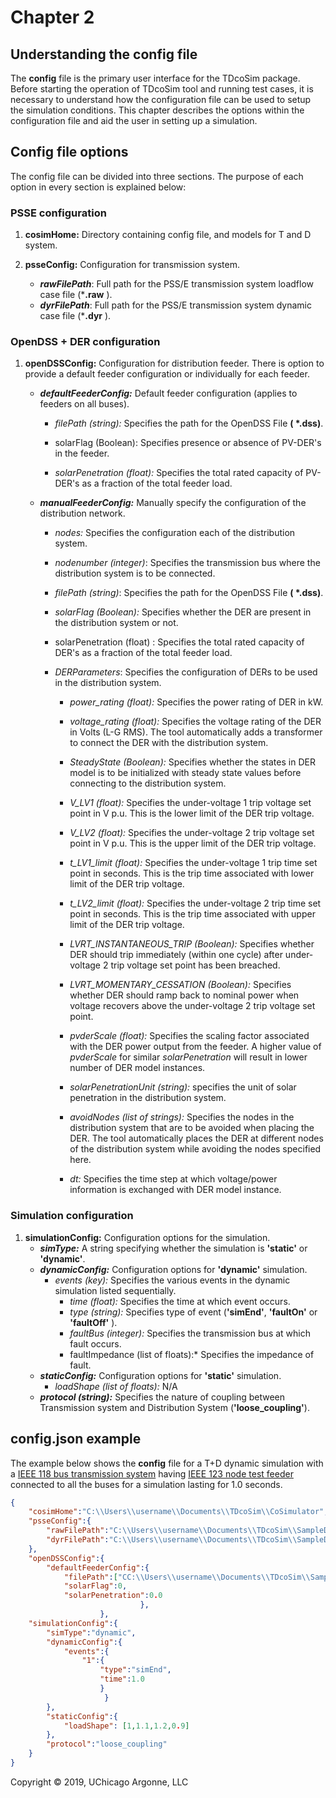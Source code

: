 # Chapter 2
## Understanding the config file

The **config** file is the primary user interface for the TDcoSim package. Before starting the operation of TDcoSim tool and running test cases, it is necessary to understand how the configuration file can be used to setup the simulation conditions. This chapter describes the options within the configuration file and aid the user in setting up a simulation. 
## Config file options

The config file can be divided into three sections. The purpose of each option in every section is explained below:

### PSSE configuration

1. **cosimHome:** Directory containing config file, and models for T and D system.

2. **psseConfig:** Configuration for  transmission system.

   * ***rawFilePath***: Full path for the PSS/E transmission system loadflow case file (***.raw** ).
   * ***dyrFilePath***: Full path for the PSS/E transmission system dynamic case file (***.dyr** ).

### OpenDSS + DER configuration

1. **openDSSConfig:** Configuration for distribution feeder. There is option to provide a default feeder configuration or individually for each feeder.
   * ***defaultFeederConfig:*** Default feeder configuration (applies to feeders on all buses).
     * *filePath (string):* Specifies the path for the OpenDSS File **( *.dss)**.
   
     * solarFlag (Boolean): Specifies presence or absence of PV-DER's in the feeder.
   
     * *solarPenetration (float):* Specifies the total rated capacity of PV-DER's as a fraction of the total feeder load.
   
   * ***manualFeederConfig:*** Manually specify the configuration of the distribution network.
     * *nodes:* Specifies the configuration each of the distribution system.
     * *nodenumber (integer)*: Specifies the transmission bus where the distribution system is to be connected.
   
     * *filePath (string)*: Specifies the path for the OpenDSS File **( *.dss)**.
       
     * *solarFlag (Boolean):* Specifies whether the DER are present in the distribution system or not.
     
     * solarPenetration (float) : Specifies the total rated capacity of DER's as a fraction of the total feeder load.
     
     * *DERParameters*: Specifies the configuration of DERs to be used in the distribution system.
       * *power_rating (float):* Specifies the power rating of DER in kW.
       
       * *voltage_rating (float):* Specifies the voltage rating of the DER in Volts (L-G RMS). The tool automatically adds a transformer to connect the DER with the distribution system.
       
       * *SteadyState (Boolean):* Specifies whether the states in DER model is to be initialized with steady state values before connecting to the distribution system.
         
       * *V_LV1 (float):* Specifies the under-voltage 1 trip voltage set point in V p.u. This is the lower limit of the DER trip voltage.
         
       * *V_LV2 (float):* Specifies the under-voltage 2 trip voltage set point in V p.u. This is the upper limit of the DER trip voltage.
         
       * *t_LV1_limit (float):* Specifies the under-voltage 1 trip time set point in seconds. This is the trip time associated with lower limit of the DER trip voltage.
         
       * *t_LV2_limit (float):* Specifies the under-voltage 2 trip time set point in seconds. This is the trip time associated with upper limit of the DER trip voltage.
         
       * *LVRT_INSTANTANEOUS_TRIP (Boolean):* Specifies whether DER should trip immediately (within one cycle) after under-voltage 2 trip voltage set point has been breached.
       
       * *LVRT_MOMENTARY_CESSATION (Boolean):* Specifies whether DER should ramp back to nominal power when voltage recovers above the under-voltage 2 trip voltage set point.
       
       * *pvderScale (float):* Specifies the scaling factor associated with the DER power output from the feeder. A higher value of *pvderScale* for similar *solarPenetration* will result in lower number of DER model instances.
         
       * *solarPenetrationUnit (string):*  specifies the unit of solar penetration in the distribution system.
         
       * *avoidNodes (list of strings):* Specifies the nodes in the distribution system that are to be avoided when placing the DER. The tool automatically places the DER at different nodes of the distribution system while avoiding the nodes specified here.
         
       * *dt:* Specifies the time step at which voltage/power information is exchanged with DER model instance.
         
### Simulation configuration

1. **simulationConfig:** Configuration options for the simulation.
   * ***simType:*** A string specifying whether the simulation is **'static'** or **'dynamic'**.
   * ***dynamicConfig:*** Configuration options for **'dynamic'** simulation.
     * *events (key):* Specifies the various events in the dynamic simulation listed sequentially.
       * *time (float):* Specifies the time at which event occurs.
       * *type (string):* Specifies type of event (**'simEnd'**, **'faultOn'** or **'faultOff'** ).
       * *faultBus (integer):* Specifies the transmission bus at which fault occurs.
       * faultImpedance (list of floats):* Specifies the impedance of fault.
   * ***staticConfig:*** Configuration options for **'static'** simulation.
     * *loadShape (list of floats):* N/A
   *  ***protocol (string):*** Specifies the nature of coupling between Transmission system and Distribution System (**'loose_coupling'**).

config.json example
----
The example below shows the **config** file for a T+D dynamic simulation with a [IEEE 118 bus transmission system](https://icseg.iti.illinois.edu/ieee-118-bus-system/) having [IEEE 123 node test feeder](http://sites.ieee.org/pes-testfeeders/resources/) connected to all the buses for a simulation lasting for 1.0 seconds.

```json
{
    "cosimHome":"C:\\Users\\username\\Documents\\TDcoSim\\CoSimulator",
    "psseConfig":{
        "rawFilePath":"C:\\Users\\username\\Documents\\TDcoSim\\SampleData\\TNetworks\\118bus\\case118.raw",
        "dyrFilePath":"C:\\Users\\username\\Documents\\TDcoSim\\SampleData\\TNetworks\\118bus\\case118.dyr"        
    },
    "openDSSConfig":{        
        "defaultFeederConfig":{
            "filePath":["CC:\\Users\\username\\Documents\\TDcoSim\\SampleData\\DNetworks\\123Bus\\case123ZIP.dss"],
            "solarFlag":0,
            "solarPenetration":0.0
                             },
                    },
    "simulationConfig":{
        "simType":"dynamic",
        "dynamicConfig":{
            "events":{
                "1":{
                    "type":"simEnd",
                    "time":1.0
                    }
                     }
        },
        "staticConfig":{
            "loadShape": [1,1.1,1.2,0.9]
        },
        "protocol":"loose_coupling"
    }
}
```

Copyright © 2019, UChicago Argonne, LLC
